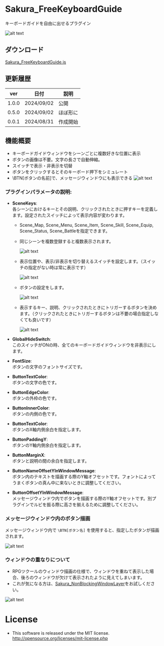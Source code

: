 # Sakura_FreeKeyboardGuide
キーボードガイドを自由に出せるプラグイン

![alt text](image-8.png)

## ダウンロード
[Sakura_FreeKeyboardGuide.js](Sakura_FreeKeyboardGuide.js)

## 更新履歴
| ver   | 日付       | 説明     |
| ----- | ---------- | -------- |
| 1.0.0 | 2024/09/02 | 公開     |
| 0.5.0 | 2024/09/02 | ほぼ形に |
| 0.0.1 | 2024/08/31 | 作成開始 |


## 機能概要
- キーボードガイドウィンドウをシーンごとに複数好きな位置に表示
- ボタンの画像は不要。文字の長さで自動伸縮。
- スイッチで表示・非表示を切替
- ボタンをクリックするとそのキーボード押下をシミュレート
- \BTN[ボタンの名前]で、メッセージウィンドウにも表示できる
  ![alt text](image.png)

### プラグインパラメータの説明:

- **SceneKeys**:  
  各シーンにおけるキーとその説明、クリックされたときに押すキーを定義します。設定されたスイッチによって表示内容が変わります。
  - Scene_Map, Scene_Menu, Scene_Item, Scene_Skill, Scene_Equip, Scene_Status, Scene_Battleを指定できます。
  - 同じシーンを複数登録すると複数表示されます。
  
    ![alt text](image-1.png)

  - 表示位置や、表示/非表示を切り替えるスイッチを設定します。（スイッチの指定がない時は常に表示です）

    ![alt text](image-4.png)

  - ボタンの設定をします。

    ![alt text](image-3.png)
  
  - 表示するキー、説明、クリックされたときにトリガーするボタンを決めます。（クリックされたときにトリガーするボタンは不要の場合指定しなくても良いです）

    ![alt text](image-5.png)

- **GlobalHideSwitch**:  
  このスイッチがONの時、全てのキーボードガイドウィンドウを非表示にします。

- **FontSize**:  
  ボタンの文字のフォントサイズです。

- **ButtonTextColor**:  
  ボタンの文字の色です。

- **ButtonEdgeColor**:  
  ボタンの外枠の色です。

- **ButtonInnerColor**:  
  ボタンの内側の色です。

- **ButtonTextColor**:  
  ボタンのX軸内側余白を指定します。

- **ButtonPaddingY**:  
  ボタンのY軸内側余白を指定します。

- **ButtonMarginX**:  
  ボタンと説明の間の余白を指定します。

- **ButtonNameOffsetYInWindowMessage**:  
  ボタン内のテキストを描画する際のY軸オフセットです。フォントによってうまくボタンの真ん中に来ないときに調整してください。

- **ButtonOffsetYInWindowMessage**:  
  メッセージウィンドウ内でボタンを描画する際のY軸オフセットです。別プラグインでルビを振る際に高さを揃えるために調整してください。

### メッセージウィンドウ内のボタン描画
  メッセージウィンドウ内で `\BTN[ボタン名]` を使用すると、指定したボタンが描画されます。

  ![alt text](image-6.png)

### ウィンドウの重なりについて
  - RPGツクールのウィンドウ描画の仕様で、ウィンドウを重ねて表示した場合、後ろのウィンドウが欠けて表示されたように見えてしまいます。
  - これが気になる方は、[Sakura_NonBlockingWindowLayer](../Sakura_NonBlockingWindowLayer/Sakura_NonBlockingWindowLayer.md)をお試しください。

  ![alt text](image-7.png)


# License
- This software is released under the MIT license. http://opensource.org/licenses/mit-license.php

